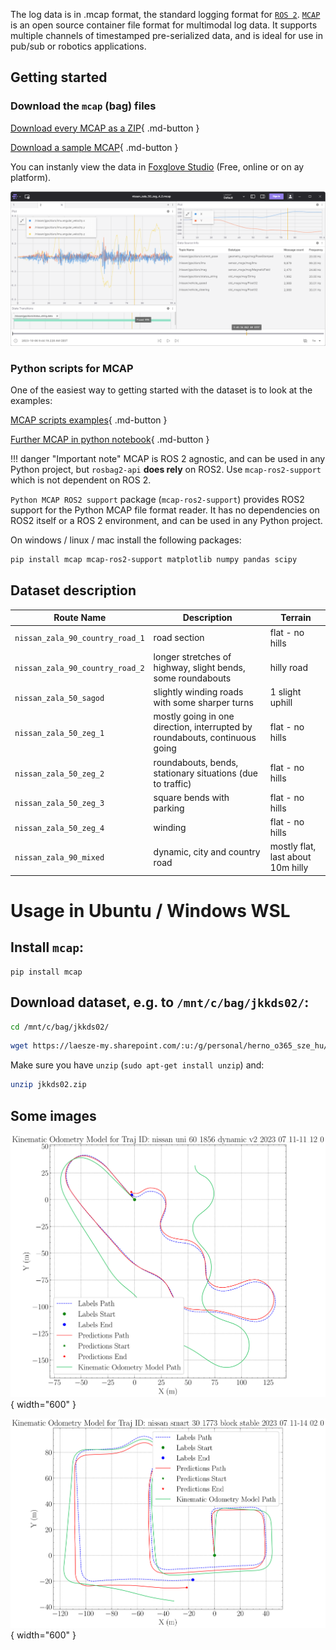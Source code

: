 
The log data is in .mcap format, the standard logging format for [`ROS 2`](https://docs.ros.org/). [`MCAP`](https://mcap.dev/) is an open source container file format for multimodal log data. It supports multiple channels of timestamped pre-serialized data, and is ideal for use in pub/sub or robotics applications.

## Getting started

### Download the `mcap` (bag) files

[Download every MCAP as a ZIP](https://laesze-my.sharepoint.com/:u:/g/personal/herno_o365_sze_hu/EVofDCG_ORZJh--XTVLFsFEBOUYB1eAbHAzdTVDdf19Y9g?download=1){ .md-button }

[Download a sample MCAP](https://laesze-my.sharepoint.com/:u:/g/personal/herno_o365_sze_hu/EWJBcyPd8YZOtdys4zo8kzIButGvzj-PjTS4D-PFoUfpnQ?download=1){ .md-button }

You can instanly view the data in [Foxglove Studio](https://foxglove.dev/) (Free, online or on ay platform).

![](/img/dataset02A.png)

### Python scripts for MCAP

One of the easiest way to getting started with the dataset is to look at the examples:


[MCAP scripts examples](https://github.com/jkk-research/jkk_utils/tree/ros2/mcap_scripts){ .md-button }

[Further MCAP in python notebook](https://github.com/jkk-research/jkk-research.github.io/blob/master/notebooks/mcap_to_trajectory.ipynb){ .md-button }

!!! danger "Important note"
    MCAP is ROS 2 agnostic, and can be used in any Python project, but `rosbag2-api` **does rely**  on ROS2. Use `mcap-ros2-support` which is not dependent on ROS 2.


`Python MCAP ROS2 support` package (`mcap-ros2-support`) provides ROS2 support for the Python MCAP file format reader. It has no dependencies on ROS2 itself or a ROS 2 environment, and can be used in any Python project.

On windows / linux / mac install the following packages:

``` bash
pip install mcap mcap-ros2-support matplotlib numpy pandas scipy
```

## Dataset description


| Route Name | Description | Terrain |
| --- | --- | --- |
| `nissan_zala_90_country_road_1` | road section | flat - no hills |
| `nissan_zala_90_country_road_2` | longer stretches of highway, slight bends, some roundabouts | hilly road |
| `nissan_zala_50_sagod` | slightly winding roads with some sharper turns | 1 slight uphill |
| `nissan_zala_50_zeg_1` | mostly going in one direction, interrupted by roundabouts, continuous going | flat - no hills |
| `nissan_zala_50_zeg_2` | roundabouts, bends, stationary situations (due to traffic) | flat - no hills |
| `nissan_zala_50_zeg_3` | square bends with parking | flat - no hills |
| `nissan_zala_50_zeg_4` | winding | flat - no hills |
| `nissan_zala_90_mixed` | dynamic, city and country road | mostly flat, last about 10m hilly |


# Usage in Ubuntu / Windows WSL

## Install `mcap`:
```
pip install mcap
```

## Download dataset, e.g. to `/mnt/c/bag/jkkds02/`:
``` bash
cd /mnt/c/bag/jkkds02/
```

``` bash
wget https://laesze-my.sharepoint.com/:u:/g/personal/herno_o365_sze_hu/EVofDCG_ORZJh--XTVLFsFEBOUYB1eAbHAzdTVDdf19Y9g?download=1 -O jkkds02.zip
```

Make sure you have `unzip` (`sudo apt-get install unzip`) and:

``` bash
unzip jkkds02.zip
``` 

## Some images

![](/img/jkk_dataset_02_2023_07_11-11_12.svg){ width="600" }

![](/img/jkk_dataset_02_2023_07_11-14_02.svg){ width="600" }